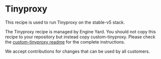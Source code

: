# Tinyproxy

This recipe is used to run Tinyproxy on the stable-v5 stack.

The Tinyproxy recipe is managed by Engine Yard. You should not copy this recipe to your repository but instead copy custom-tinyproxy. Please check the [custom-tinyproxy readme](../../custom-cookbooks/tinyproxy/cookbooks/custom-tinyproxy) for the complete instructions.

We accept contributions for changes that can be used by all customers.
